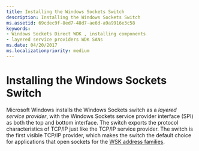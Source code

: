 ```yaml
---
title: Installing the Windows Sockets Switch
description: Installing the Windows Sockets Switch
ms.assetid: 69cdec9f-8ed7-48d7-ae6d-a9a9916e3c58
keywords:
- Windows Sockets Direct WDK , installing components
- layered service providers WDK SANs
ms.date: 04/20/2017
ms.localizationpriority: medium
---
```


# Installing the Windows Sockets Switch





Microsoft Windows installs the Windows Sockets switch as a *layered service provider*, with the Windows Sockets service provider interface (SPI) as both the top and bottom interface. The switch exports the protocol characteristics of TCP/IP just like the TCP/IP service provider. The switch is the first visible TCP/IP provider, which makes the switch the default choice for applications that open sockets for the [WSK address families](https://docs.microsoft.com/previous-versions/windows/hardware/drivers/mt808757(v=vs.85)).

 

 





